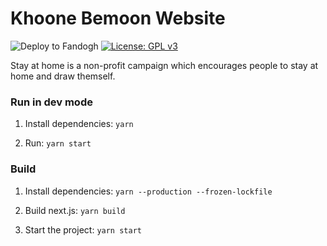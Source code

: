 # Khoone Bemoon Website

![Deploy to Fandogh](https://github.com/amin3mej/khoone-bemoon/workflows/Deploy%20to%20Fandogh/badge.svg)
[![License: GPL v3](https://img.shields.io/badge/License-GPLv3-blue.svg)](https://www.gnu.org/licenses/gpl-3.0)

Stay at home is a non-profit campaign which encourages people to stay at home and draw themself.

### Run in dev mode 
1. Install dependencies: 
`yarn`

2. Run: 
`yarn start`


### Build
1. Install dependencies:
`yarn --production --frozen-lockfile`

2. Build next.js:
`yarn build`

3. Start the project:
`yarn start`